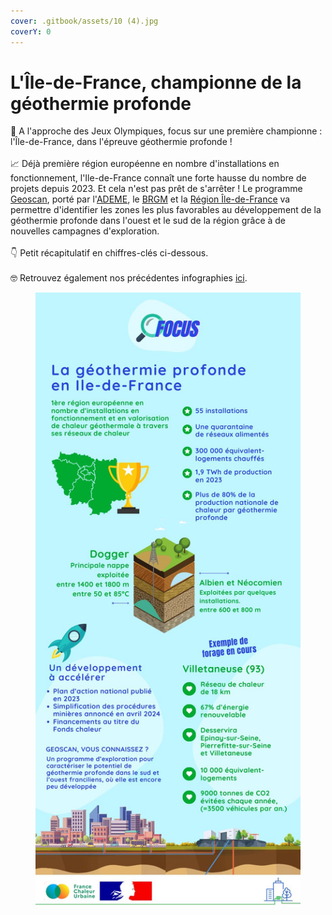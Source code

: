 ```yaml
---
cover: .gitbook/assets/10 (4).jpg
coverY: 0
---
```


# L'Île-de-France, championne de la géothermie profonde

🥇 A l'approche des Jeux Olympiques, focus sur une première championne : l'Île-de-France, dans l'épreuve géothermie profonde !\
\
📈 Déjà première région européenne en nombre d'installations en fonctionnement, l'Ile-de-France connaît une forte hausse du nombre de projets depuis 2023. Et cela n'est pas prêt de s'arrêter ! Le programme [Geoscan](https://www.geothermies.fr/geoscan-idf), porté par l'[ADEME](https://www.ademe.fr/), le [BRGM](https://www.brgm.fr/fr) et la [Région Île-de-France](https://www.iledefrance.fr/) va permettre d'identifier les zones les plus favorables au développement de la géothermie profonde dans l'ouest et le sud de la région grâce à de nouvelles campagnes d'exploration.\
\
👇 Petit récapitulatif en chiffres-clés ci-dessous.\
\
🤓 Retrouvez également nos précédentes infographies [ici](https://france-chaleur-urbaine.beta.gouv.fr/ressources/supports).

<figure><img src=".gitbook/assets/1 (5).jpg" alt=""><figcaption></figcaption></figure>
